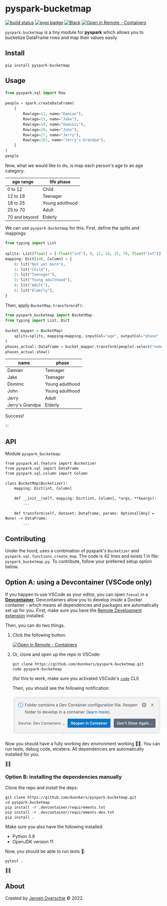 # pyspark-bucketmap
[![build status](https://github.com/dunnkers/pyspark-bucketmap/actions/workflows/python-app.yml/badge.svg)](https://github.com/dunnkers/pyspark-bucketmap/actions/workflows/python-app.yml) [![pypi badge](https://img.shields.io/pypi/v/pyspark-bucketmap.svg?maxAge=3600)](https://pypi.org/project/pyspark-bucketmap/) [![Black](https://img.shields.io/badge/code%20style-black-000000.svg)](https://github.com/psf/black) [![Open in Remote - Containers](https://img.shields.io/static/v1?label=Remote%20-%20Containers&message=Open&color=blue&logo=visualstudiocode)](https://vscode.dev/redirect?url=vscode://ms-vscode-remote.remote-containers/cloneInVolume?url=https://github.com/dunnkers/pyspark-bucketmap)

`pyspark-bucketmap` is a tiny module for **pyspark** which allows you to bucketize DataFrame rows and map their values easily.

## Install

```shell
pip install pyspark-bucketmap
```

## Usage

```python
from pyspark.sql import Row

people = spark.createDataFrame(
    [
        Row(age=12, name="Damian"),
        Row(age=15, name="Jake"),
        Row(age=18, name="Dominic"),
        Row(age=20, name="John"),
        Row(age=27, name="Jerry"),
        Row(age=101, name="Jerry's Grandpa"),
    ]
)
people
```

Now, what we would like to do, is map each person's age to an age category.

|age range|life phase|
|-|-|
|0 to 12|Child|
|12 to 18|Teenager|
|18 to 25|Young adulthood|
|25 to 70|Adult|
|70 and beyond|Elderly|

We can use `pyspark-bucketmap` for this. First, define the splits and mappings:

```python
from typing import List

splits: List[float] = [-float("inf"), 0, 12, 18, 25, 70, float("inf")]
mapping: Dict[int, Column] = {
    0: lit("Not yet born"),
    1: lit("Child"),
    2: lit("Teenager"),
    3: lit("Young adulthood"),
    4: lit("Adult"),
    5: lit("Elderly"),
}
```

Then, apply `BucketMap.transform(df)`:

```python
from pyspark_bucketmap import BucketMap
from typing import List, Dict

bucket_mapper = BucketMap(
    splits=splits, mapping=mapping, inputCol="age", outputCol="phase"
)
phases_actual: DataFrame = bucket_mapper.transform(people).select("name", "phase")
phases_actual.show()
```

|           name|          phase|
|-|-|
|         Damian|       Teenager|
|           Jake|       Teenager|
|        Dominic|Young adulthood|
|           John|Young adulthood|
|          Jerry|          Adult|
|Jerry's Grandpa|        Elderly|

Success!

✨

## API

Module `pyspark_bucketmap`:

```
from pyspark.ml.feature import Bucketizer
from pyspark.sql import DataFrame
from pyspark.sql.column import Column

class BucketMap(Bucketizer):
    mapping: Dict[int, Column]

    def __init__(self, mapping: Dict[int, Column], *args, **kwargs):
        ...

    def transform(self, dataset: DataFrame, params: Optional[Any] = None) -> DataFrame:
        ...
```

## Contributing
Under the hood, uses a combination of pyspark's `Bucketizer` and `pyspark.sql.functions.create_map`. The code is 42 lines and exists 1 in file: `pyspark_bucketmap.py`. To contribute, follow your preferred setup option below.

## Option A: using a Devcontainer (VSCode only)
If you happen to use VSCode as your editor, you can open `fseval` in a [**Devcontainer**](https://code.visualstudio.com/docs/remote/containers). Devcontainers allow you to develop _inside_ a Docker container - which means all dependencies and packages are automatically set up for you. First, make sure you have the [Remote Development extension](https://marketplace.visualstudio.com/items?itemName=ms-vscode-remote.vscode-remote-extensionpack) installed.


Then, you can do two things.

1. Click the following button:

    [![Open in Remote - Containers](https://img.shields.io/static/v1?label=Remote%20-%20Containers&message=Open&color=blue&logo=visualstudiocode)](https://vscode.dev/redirect?url=vscode://ms-vscode-remote.remote-containers/cloneInVolume?url=https://github.com/dunnkers/pyspark-bucketmap)

1. Or, clone and open up the repo in VSCode:

    ```shell
    git clone https://github.com/dunnkers/pyspark-bucketmap.git
    code pyspark-bucketmap
    ```

    (for this to work, make sure you activated VSCode's [`code`](https://code.visualstudio.com/docs/editor/command-line) CLI)

    Then, you should see the following notification:

    ![reopen in devcontainer](https://github.com/dunnkers/fseval/blob/master/website/static/img/contributing/reopen-in-devcontainer.png?raw=true)

Now you should have a fully working dev environment working 🙌🏻. You can run tests, debug code, etcetera. All dependencies are automatically installed for you.

🙌🏻

### Option B: installing the dependencies manually
Clone the repo and install the deps:

```
git clone https://github.com/dunnkers/pyspark-bucketmap.git
cd pyspark-bucketmap
pip install -r .devcontainer/requirements.txt
pip install -r .devcontainer/requirements-dev.txt
pip install .
```

Make sure you also have the following installed:
- Python 3.9
- OpenJDK version 11

Now, you should be able to run tests 🧪:

```
pytest .
```

🙌🏻

## About
Created by [Jeroen Overschie](https://jeroenoverschie.nl/) © 2022.